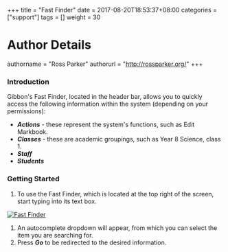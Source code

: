 +++
title = "Fast Finder"
date = 2017-08-20T18:53:37+08:00
categories = ["support"]
tags = []
weight = 30
# Author Details
authorname = "Ross Parker"
authorurl = "http://rossparker.org/"
+++

### Introduction

Gibbon's Fast Finder, located in the header bar, allows you to quickly access the following information within the system (depending on your permissions):

*   ___Actions___ - these represent the system's functions, such as Edit Markbook.
*   ___Classes___ - these are academic groupings, such as Year 8 Science, class 1.
*   ___Staff___
*   ___Students___

### Getting Started

1.  To use the Fast Finder, which is located at the top right of the screen, start typing into its text box.

[![Fast Finder](https://gibbonedu.org/wp-content/uploads/2015/08/Fast-Finder-300x76.png)](https://gibbonedu.org/wp-content/uploads/2015/08/Fast-Finder.png)

1.  An autocomplete dropdown will appear, from which you can select the item you are searching for.
2.  Press ___Go___ to be redirected to the desired information.
